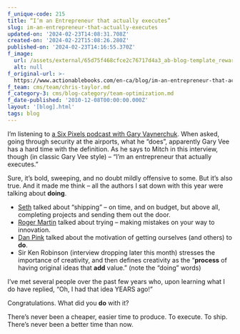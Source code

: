 ```yaml
---
f_unique-code: 215
title: “I’m an Entrepreneur that actually executes”
slug: im-an-entrepreneur-that-actually-executes
updated-on: '2024-02-23T14:08:31.708Z'
created-on: '2024-02-22T15:08:26.280Z'
published-on: '2024-02-23T14:16:55.370Z'
f_image:
  url: /assets/external/65d75f468cfce2c76717d4a3_ab-blog-template_reward.jpeg
  alt: null
f_original-url: >-
  https://www.actionablebooks.com/en-ca/blog/im-an-entrepreneur-that-actually-executes/
f_team: cms/team/chris-taylor.md
f_category-3: cms/blog-category/team-optimization.md
f_date-published: '2010-12-08T00:00:00.000Z'
layout: '[blog].html'
tags: blog
---
```


I’m listening to [a Six Pixels podcast with Gary Vaynerchuk](http://www.twistimage.com/podcast/archives/spos-200---crushing-it-with-gary-vaynerchuk/). When asked, going through security at the airports, what he “does”, apparently Gary Vee has a hard time with the definition. As he says to Mitch in this interview, though (in classic Gary Vee style) – “I’m an entrepreneur that actually executes.”

Sure, it’s bold, sweeping, and no doubt mildly offensive to some. But it’s also true. And it made me think – all the authors I sat down with this year were talking about **doing**.

*   [Seth](http://actionablebooks.com/videos/vol-1-with-seth-godin-the-linchpin-sessions/) talked about “shipping” – on time, and on budget, but above all, completing projects and sending them out the door.
*   [Roger Martin](http://actionablebooks.com/videos/vol-3-with-roger-martin-mastery-innovation/) talked about trying – making mistakes on your way to innovation.
*   [Dan Pink](http://actionablebooks.com/videos/vol-9-with-dan-pink-pink-inc-world-headquarters/) talked about the motivation of getting ourselves (and others) to **do**.
*   Sir Ken Robinson (interview dropping later this month) stresses the importance of creativity, and then defines creativity as the “**process** of having original ideas that **add** value.” (note the “doing” words)

I’ve met several people over the past few years who, upon learning what I do have replied, “Oh, I had that idea YEARS ago!”

Congratulations. What did you **do** with it?

There’s never been a cheaper, easier time to produce. To execute. To ship. There’s never been a better time than now.
